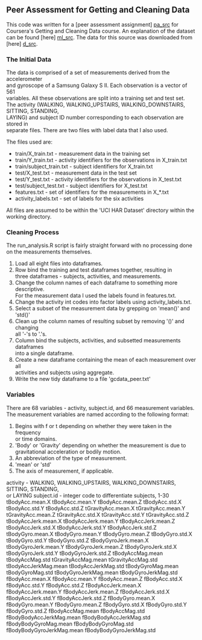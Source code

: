 ## Peer Assessment for Getting and Cleaning Data

This code was written for a [peer assessment assignment] [pa_src] for   
Coursera's Getting and Cleaning Data course.  An explanation of the dataset  
can be found [here] [ml_src].  The data for this source was downloaded from  
[here] [d_src].

  [pa_src]: https://class.coursera.org/getdata-002/human_grading/view/courses/972080/assessments/3/submissions
  [ml_src]: http://archive.ics.uci.edu/ml/datasets/Human+Activity+Recognition+Using+Smartphones
  [d_src]: https://d396qusza40orc.cloudfront.net/getdata%2Fprojectfiles%2FUCI%20HAR%20Dataset.zip

###  The Initial Data

The data is comprised of a set of measurements derived from the accelerometer  
and gyroscope of a Samsung Galaxy S II.  Each observation is a vector of 561  
variables.  All these observations are split into a training set and test set.  
The activity (WALKING, WALKING_UPSTAIRS, WALKING_DOWNSTAIRS, SITTING, STANDING,  
LAYING) and subject ID number corresponding to each observation are stored in  
separate files.  There are two files with label data that I also used.

The files used are:
* train/X_train.txt - measurement data in the training set
* train/Y_train.txt - activity identifiers for the observations in X_train.txt
* train/subject_train.txt - subject identifiers for X_train.txt
* test/X_test.txt - measurement data in the test set
* test/Y_test.txt - activity identifiers for the observations in X_test.txt
* test/subject_test.txt - subject identifiers for X_test.txt
* features.txt - set of identifiers for the measurements in X_*.txt
* activity_labels.txt - set of labels for the six activities

All files are assumed to be within the 'UCI HAR Dataset' directory within the  
working directory.

###  Cleaning Process

The run_analysis.R script is fairly straight forward with no processing done  
on the measurements themselves.

1.  Load all eight files into dataframes.
2.  Row bind the training and test dataframes together, resulting in  
	three dataframes - subjects, activities, and measurements.
3.  Change the column names of each dataframe to something more descriptive.  
	For the measurement data I used the labels found in features.txt.
4.  Change the activity int codes into factor labels using activity_labels.txt.
5.  Select a subset of the measurement data by grepping on 'mean()' and 'std()'
6.  Clean up the column names of resulting subset by removing '()' and changing  
	all '-'s to '.'s.
7.  Column bind the subjects, activities, and subsetted measurements dataframes  
	into a single dataframe.
8.  Create a new dataframe containing the mean of each measurement over all  
	activities and subjects using aggregate.
9.  Write the new tidy dataframe to a file 'gcdata_peer.txt'

### Variables

There are 68 variables - activity, subject.id, and 66 measurement variables.  
The measurement variables are named according to the following format:
1.  Begins with f or t depending on whether they were taken in the frequency  
	or time domains.
2.  'Body' or 'Gravity' depending on whether the measurement is due to  
	gravitational acceleration or bodily motion.
3.  An abbreviation of the type of measurement.
4.  'mean' or 'std'
5.	The axis of measurement, if applicable.

activity - WALKING, WALKING_UPSTAIRS, WALKING_DOWNSTAIRS, SITTING, STANDING,  
or LAYING
subject.id - integer code to differentiate subjects, 1-30
tBodyAcc.mean.X
tBodyAcc.mean.Y
tBodyAcc.mean.Z
tBodyAcc.std.X
tBodyAcc.std.Y
tBodyAcc.std.Z
tGravityAcc.mean.X
tGravityAcc.mean.Y
tGravityAcc.mean.Z
tGravityAcc.std.X
tGravityAcc.std.Y
tGravityAcc.std.Z
tBodyAccJerk.mean.X
tBodyAccJerk.mean.Y
tBodyAccJerk.mean.Z
tBodyAccJerk.std.X
tBodyAccJerk.std.Y
tBodyAccJerk.std.Z
tBodyGyro.mean.X
tBodyGyro.mean.Y
tBodyGyro.mean.Z
tBodyGyro.std.X
tBodyGyro.std.Y
tBodyGyro.std.Z
tBodyGyroJerk.mean.X
tBodyGyroJerk.mean.Y
tBodyGyroJerk.mean.Z
tBodyGyroJerk.std.X
tBodyGyroJerk.std.Y
tBodyGyroJerk.std.Z
tBodyAccMag.mean
tBodyAccMag.std
tGravityAccMag.mean
tGravityAccMag.std
tBodyAccJerkMag.mean
tBodyAccJerkMag.std
tBodyGyroMag.mean
tBodyGyroMag.std
tBodyGyroJerkMag.mean
tBodyGyroJerkMag.std
fBodyAcc.mean.X
fBodyAcc.mean.Y
fBodyAcc.mean.Z
fBodyAcc.std.X
fBodyAcc.std.Y
fBodyAcc.std.Z
fBodyAccJerk.mean.X
fBodyAccJerk.mean.Y
fBodyAccJerk.mean.Z
fBodyAccJerk.std.X
fBodyAccJerk.std.Y
fBodyAccJerk.std.Z
fBodyGyro.mean.X
fBodyGyro.mean.Y
fBodyGyro.mean.Z
fBodyGyro.std.X
fBodyGyro.std.Y
fBodyGyro.std.Z
fBodyAccMag.mean
fBodyAccMag.std
fBodyBodyAccJerkMag.mean
fBodyBodyAccJerkMag.std
fBodyBodyGyroMag.mean
fBodyBodyGyroMag.std
fBodyBodyGyroJerkMag.mean
fBodyBodyGyroJerkMag.std
